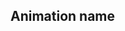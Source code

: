 ## Animation name

<!-- <values.animationName> -->

<!-- </values.animationName> -->

<!-- <variants.animationName> -->

<!-- </variants.animationName> -->